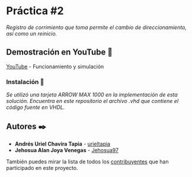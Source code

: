 # Práctica #2

_Registro de corrimiento que toma permite el cambio de direccionamiento, así como un reinicio._

## Demostración en YouTube 🚀

[YouTube](https://youtu.be/sCOXDK1RYGc) - Funcionamiento y simulación

### Instalación 🔧

_Se utilizó una tarjeta ARROW MAX 1000 en la implementación de esta solución. Encuentra en este repositorio el archivo .vhd que contiene el código fuente en VHDL._


## Autores ✒️

* **Andrés Uriel Chavira Tapia** - [urieltapia](https://github.com/urieltapia)
* **Jehosua Alan Joya Venegas** - [Jehosua97](https://github.com/Jehosua97)

También puedes mirar la lista de todos los [contribuyentes](https://github.com/Jehosua97/Practicas-VLSI/contributors) que han participado en este proyecto. 